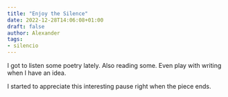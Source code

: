 ```yaml
---
title: "Enjoy the Silence"
date: 2022-12-28T14:06:08+01:00
draft: false
author: Alexander
tags:
- silencio
---
```


I got to listen some poetry lately.
Also reading some.
Even play with writing when I have an idea.

I started to appreciate this interesting pause right when the piece ends.
